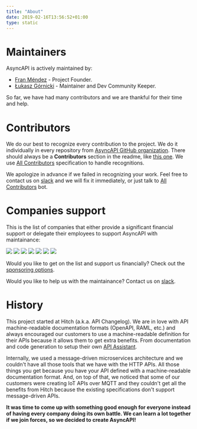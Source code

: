 ```yaml
---
title: "About"
date: 2019-02-16T13:56:52+01:00
type: static
---
```


# Maintainers 

AsyncAPI is actively maintained by:
* [Fran Méndez](https://twitter.com/fmvilas) - Project Founder.
* [Łukasz Górnicki](https://twitter.com/derberq) - Maintainer and Dev Community Keeper.

So far, we have had many contributors and we are thankful for their time and help.

# Contributors

We do our best to recognize every contribution to the project. We do it individually in every repository from [AsyncAPI GitHub organization](https://github.com/asyncapi/). There should always be a **Contributors** section in the readme, like [this one](https://github.com/asyncapi/asyncapi/#contributors). We use [All Contributors](https://allcontributors.org/docs/en/specification) specification to handle recognitions. 

We apologize in advance if we failed in recognizing your work. Feel free to contact us on [slack](https://www.asyncapi.com/slack-invite/) and we will fix it immediately, or just talk to [All Contributors](https://allcontributors.org) bot.

# Companies support

This is the list of companies that either provide a significant financial support or delegate their employees to support AsyncAPI with maintainance:

<div class="row platinum-members">
<a href="https://iqvia.com" target="_blank"><img class="platinum-member-logo platinum-member-logo--iqvia" src="/images/logos/sponsors/iqvia.png"></a>
<a href="https://mulesoft.com" target="_blank"><img class="platinum-member-logo platinum-member-logo--mulesoft" src="/images/logos/sponsors/mulesoft.png"></a>
<a href="https://salesforce.com" target="_blank"><img class="platinum-member-logo platinum-member-logo--salesforce" src="/images/logos/sponsors/salesforce.png"></a>
<a href="https://sap.com" target="_blank"><img class="platinum-member-logo platinum-member-logo--sap" src="/images/logos/sponsors/sap.png"></a>
<a href="https://slack.com" target="_blank"><img class="platinum-member-logo platinum-member-logo--slack" src="/images/logos/sponsors/slack.png"></a>
<a href="https://solace.com" target="_blank"><img class="platinum-member-logo platinum-member-logo--solace" src="/images/logos/sponsors/solace.png"></a>
<a href="https://tibco.com" target="_blank"><img class="platinum-member-logo platinum-member-logo--tibco" src="/images/logos/sponsors/tibco.png"></a>
</div>

Would you like to get on the list and support us financially? Check out the [sponsoring options](https://opencollective.com/asyncapi).

Would you like to help us with the maintainance? Contact us on [slack](https://www.asyncapi.com/slack-invite/).

# History

This project started at Hitch (a.k.a. API Changelog). We are in love with API machine-readable documentation formats (OpenAPI, RAML, etc.) and always encouraged our customers to use a machine-readable definition for their APIs because it allows them to get extra benefits. From documentation and code generation to setup their own [API Assistant](http://apiassistant.com).

Internally, we used a message-driven microservices architecture and we couldn't have all those tools that we have with the HTTP APIs. All those things you get because you have your API defined with a machine-readable documentation format. And, on top of that, we noticed that some of our customers were creating IoT APIs over MQTT and they couldn't get all the benefits from Hitch because the existing specifications don't support message-driven APIs.

**It was time to come up with something good enough for everyone instead of having every company doing its own battle. We can learn a lot together if we join forces, so we decided to create AsyncAPI!**